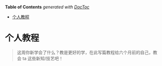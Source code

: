 <!-- START doctoc generated TOC please keep comment here to allow auto update -->
<!-- DON'T EDIT THIS SECTION, INSTEAD RE-RUN doctoc TO UPDATE -->
**Table of Contents**  *generated with [DocToc](https://github.com/thlorenz/doctoc)*

- [个人教程](#%E4%B8%AA%E4%BA%BA%E6%95%99%E7%A8%8B)

<!-- END doctoc generated TOC please keep comment here to allow auto update -->

# 个人教程

>这周你新学会了什么？教是更好的学，在此写篇教程给六个月前的自己，教会 ta 这些新知/技艺吧！


